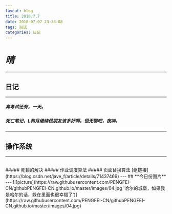 ```yaml
---
layout: blog
title: 2018.7.7
date: 2018-07-07 23:38:08
tags: 测试
categories: 日记
---
```

# *晴*
---
## **日记**
---
##### 离考试还有，一天。
##### 死亡笔记，L和月继续做朋友该多好啊。很无聊吧，夜神。
---
## **操作系统**
---
<br>
##### 死锁的解决
##### 作业调度算法
##### 页面替换算法
[组链接](https://blog.csdn.net/jave_f/article/details/71437469)
---
## **今日份图片**
---
[![picture](https://raw.githubusercontent.com/PENGFEI-CN/githubPENGFEI-CN.github.io/master/images/04.jpg '哈尔的城堡，如果我是哈尔的话，躲在里面也很幸福了')](https://raw.githubusercontent.com/PENGFEI-CN/githubPENGFEI-CN.github.io/master/images/04.jpg)
